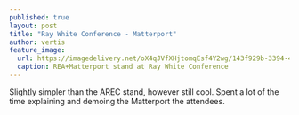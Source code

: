 ```yaml
---
published: true
layout: post
title: "Ray White Conference - Matterport"
author: vertis
feature_image:
  url: https://imagedelivery.net/oX4qJVfXHjtomqEsf4Y2wg/143f929b-3394-4423-578d-ab63bc81ec00/w=800
  caption: REA+Matterport stand at Ray White Conference
---
```

Slightly simpler than the AREC stand, however still cool. Spent a lot of the time explaining and demoing the Matterport the attendees.
